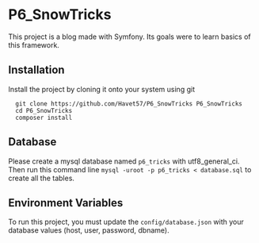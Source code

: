 # P6_SnowTricks

This project is a blog made with Symfony. Its goals were to learn basics of this framework.


## Installation


Install the project by cloning it onto your system using git

```
  git clone https://github.com/Havet57/P6_SnowTricks P6_SnowTricks
  cd P6_SnowTricks
  composer install
```

## Database

Please create a mysql database named `p6_tricks` with utf8_general_ci. 
Then run this command line `mysql -uroot -p p6_tricks < database.sql` to create all the tables.

## Environment Variables

To run this project, you must update the `config/database.json` with your database values (host, user, password, dbname).
 

